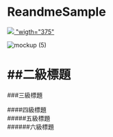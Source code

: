 # ReandmeSample
[![](https://play.google.com/intl/en_us/badges/images/generic/en_badge_web_generic.png?hl=zh-tw) "wigth="375"](https://play.google.com/store/apps/details?id=com.sean.green)


![mockup (5)](https://user-images.githubusercontent.com/77279829/123379682-0f7a2680-d5c1-11eb-9761-3fad81611e56.png)



##二級標題
====
###三級標題  

####四級標題  
#####五級標題  
######六級標題  
